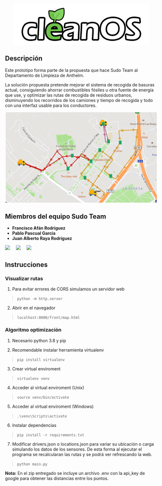 <p align="center">

<img src="https://raw.githubusercontent.com/Juanal07/recogida-residuos/main/front/img/cleanos.png?token=GHSAT0AAAAAABKWIXK55FROERACWJSBX7BGYSSSPSA"  />

</p>

## Descripción

Este prototipo forma parte de la propuesta que hace Sudo Team al Departamento de Limpieza de Anthelm.

La solución propuesta pretende mejorar el sistema de recogida de basuras actual,
consiguiendo ahorrar combustibles fósiles u otra fuente de energía que use, y optimizar las rutas de recogida de residuos urbanos,
disminuyendo los recorridos de los camiones y tiempo de recogida y todo con una interfaz usable para los conductores.

<p align="center">
<img src="https://raw.githubusercontent.com/Juanal07/recogida-residuos/main/front/img/rutas.png?token=GHSAT0AAAAAABKWIXK5OKROQG7MYHT4CPF2YSSTPMA" width="500" />
</p>

## Miembros del equipo Sudo Team

- **Francisco Afán Rodríguez**
- **Pablo Pascual García**
- **Juan Alberto Raya Rodríguez**

[<img src="https://avatars.githubusercontent.com/u/45666661?v=4" width="100px;"/><sub><b></b></sub>](https://github.com/N3oZ3r0)&nbsp;&nbsp;&nbsp;&nbsp;
[<img src="https://avatars.githubusercontent.com/u/59370966?v=4" width="100px;"/><sub><b></b></sub>](https://github.com/pablopascu99)&nbsp;&nbsp;&nbsp;&nbsp;
[<img src="https://avatars.githubusercontent.com/u/22559891?v=4" width="100px;"/><sub><b></b></sub>](https://github.com/juanal07)&nbsp;&nbsp;&nbsp;&nbsp;

## Instrucciones

### Visualizar rutas

1. Para evitar errores de CORS simulamos un servidor web

> `python -m http.server`

2. Abrir en el navegador

> `localhost:8000/front/map.html`

### Algoritmo optimización

1. Necesario python 3.8 y pip

2. Recomendable instalar herramienta virtualenv

> `pip install virtualenv`

3. Crear virtual enviroment

> `virtualenv venv`

4. Acceder al virtual enviroment (Unix)

> `source venv/bin/activate`

5. Acceder al virtual enviroment (Windows)

> `.\venv\Scripts\activate`

6. Instalar dependencias

> `pip install -r requirements.txt`

7. Modificar drivers.json o locations.json para variar su ubicación o carga simulando
   los datos de los sensores. De esta forma al ejecutar
   el programa se recalcularan las rutas y se podrá ver refrescando la web.

> `python main.py`

**Nota:** En el zip entregado se incluye un archivo .env con la api_key de google para obtener las distancias entre los puntos.
